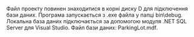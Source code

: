 Файл проекту повинен знаходитися в корні диску D для підключення бази даних.
Програма запускається з .exe файла у папці bin\debug.
Локальна база даних підключається за допомогою модуля .NET SQL Server для Visual Studio. Файл бази даних: ParkingLot.mdf.

